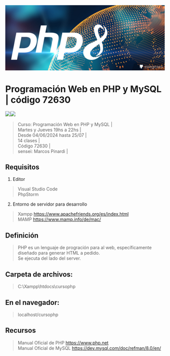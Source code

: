 <img src="extras/imagenes/php-hero.jpg">

# Programación Web en PHP y MySQL | código 72630
<img src="https://img.shields.io/badge/PHP-8993BF?style=for-the-badge&logo=php&logoColor=white"><img src="https://img.shields.io/badge/MySQL-4D9EB1?style=for-the-badge&logo=mysql&logoColor=white">

> Curso: Programación Web en PHP y MySQL |    
> Martes y Jueves 19hs a 22hs |  
> Desde 04/06/2024 hasta 25/07  |  
> 14 clases |  
> Código 72630 |    
> sensei: Marcos Pinardi |    

## Requisitos

 1. Editor
> Visual Studio Code  
> PhpStorm 

 2. Entorno de servidor para desarrollo 
> Xampp https://www.apachefriends.org/es/index.html  
> MAMP https://www.mamp.info/de/mac/  

## Definición

> PHP es un lenguaje de progración para al web, específicamente diseñado para generar HTML a pedido.  
> Se ejecuta del lado del server.

## Carpeta de archivos:
>    C:\\Xampp\htdocs\cursophp

## En el navegador:
>    localhost/cursophp

## Recursos

> Manual Oficial de PHP https://www.php.net  
> Manual Oficial de MySQL https://dev.mysql.com/doc/refman/8.0/en/  
